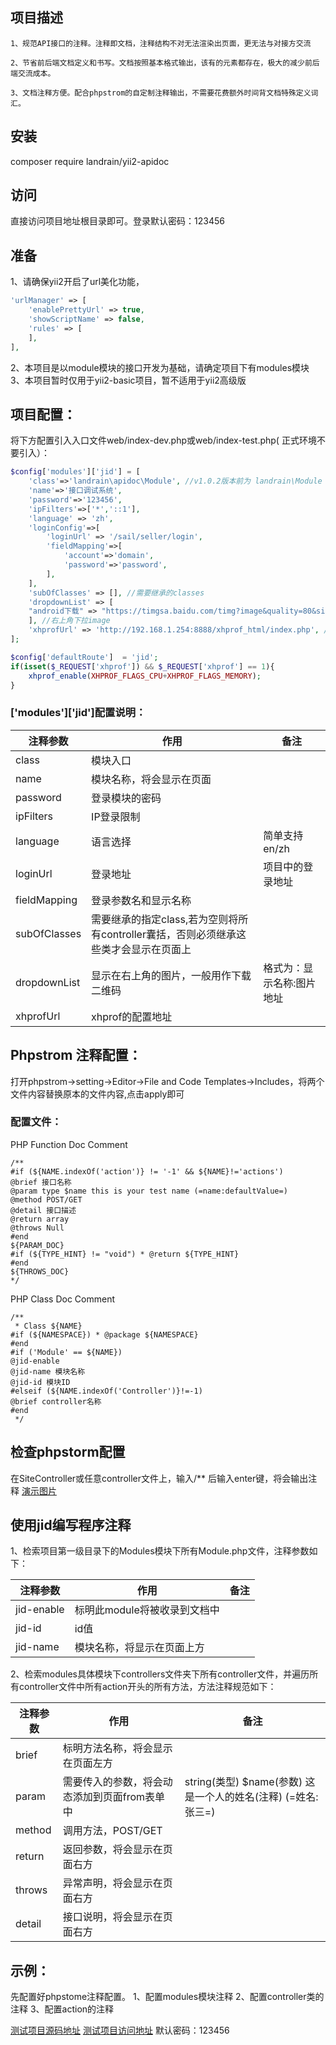 ## 项目描述
    1、规范API接口的注释。注释即文档，注释结构不对无法渲染出页面，更无法与对接方交流

    2、节省前后端文档定义和书写。文档按照基本格式输出，该有的元素都存在，极大的减少前后端交流成本。

    3、文档注释方便。配合phpstrom的自定制注释输出，不需要花费额外时间背文档特殊定义词汇。
## 安装
composer require landrain/yii2-apidoc

## 访问
直接访问项目地址根目录即可。登录默认密码：123456

## 准备
1、请确保yii2开启了url美化功能，
``` php
'urlManager' => [
    'enablePrettyUrl' => true,
    'showScriptName' => false,
    'rules' => [
    ],
],
```
2、本项目是以module模块的接口开发为基础，请确定项目下有modules模块
3、本项目暂时仅用于yii2-basic项目，暂不适用于yii2高级版

## 项目配置：
将下方配置引入入口文件web/index-dev.php或web/index-test.php( 正式环境不要引入）：
``` php
$config['modules']['jid'] = [
    'class'=>'landrain\apidoc\Module', //v1.0.2版本前为 landrain\Module
    'name'=>'接口调试系统',
    'password'=>'123456',
    'ipFilters'=>['*','::1'],
    'language' => 'zh',
    'loginConfig'=>[
        'loginUrl' => '/sail/seller/login',
        'fieldMapping'=>[
            'account'=>'domain',
            'password'=>'password',
        ],
    ],
    'subOfClasses' => [], //需要继承的classes
    'dropdownList' => [
    "android下载" => "https://timgsa.baidu.com/timg?image&quality=80&size=b9999_10000&sec=1547463466873&di=3e5a65b07a4dddf84fce5f421f0b64ca&imgtype=0&src=http%3A%2F%2Fy3.ifengimg.com%2Fnews_spider%2Fdci_2013%2F09%2Fb85234c4801f8b2d7771353867a7a0f8.jpg"
    ], //右上角下拉image
    'xhprofUrl' => 'http://192.168.1.254:8888/xhprof_html/index.php', //xhprofUrl链接
];

$config['defaultRoute']  = 'jid';
if(isset($_REQUEST['xhprof']) && $_REQUEST['xhprof'] == 1){
    xhprof_enable(XHPROF_FLAGS_CPU+XHPROF_FLAGS_MEMORY);
}
```

### ['modules']['jid']配置说明：

  注释参数  | 作用 | 备注
  ------------- | ------------- |  -------------
  class  | 模块入口 |
  name  | 模块名称，将会显示在页面 |
  password | 登录模块的密码 |
  ipFilters | IP登录限制 |
  language | 语言选择 | 简单支持en/zh
  loginUrl | 登录地址 | 项目中的登录地址
  fieldMapping | 登录参数名和显示名称 |
  subOfClasses | 需要继承的指定class,若为空则将所有controller囊括，否则必须继承这些类才会显示在页面上
  dropdownList | 显示在右上角的图片，一般用作下载二维码 | 格式为：显示名称:图片地址
  xhprofUrl | xhprof的配置地址 |


## Phpstrom 注释配置：
打开phpstrom->setting->Editor->File and Code Templates->Includes，将两个文件内容替换原本的文件内容,点击apply即可

### 配置文件：
PHP Function Doc Comment
```
/**
#if (${NAME.indexOf('action')} != '-1' && ${NAME}!='actions')
@brief 接口名称
@param type $name this is your test name (=name:defaultValue=)
@method POST/GET
@detail 接口描述
@return array
@throws Null
#end
${PARAM_DOC}
#if (${TYPE_HINT} != "void") * @return ${TYPE_HINT}
#end
${THROWS_DOC}
*/
```

PHP Class Doc Comment
```
/**
 * Class ${NAME}
#if (${NAMESPACE}) * @package ${NAMESPACE}
#end
#if ('Module' == ${NAME})
@jid-enable
@jid-name 模块名称
@jid-id 模块ID
#elseif (${NAME.indexOf('Controller')}!=-1)
@brief controller名称
#end
 */
```

## 检查phpstorm配置
在SiteController或任意controller文件上，输入/** 后输入enter键，将会输出注释
[演示图片](https://jsinchina.oss-cn-qingdao.aliyuncs.com/flash/index.gif)

## 使用jid编写程序注释
1、检索项目第一级目录下的Modules模块下所有Module.php文件，注释参数如下：

  注释参数  | 作用 | 备注
  ------------- | ------------- |  -------------
 jid-enable  | 标明此module将被收录到文档中 |
 jid-id  | id值 |
 jid-name | 模块名称，将显示在页面上方 |


2、检索modules具体模块下controllers文件夹下所有controller文件，并遍历所有controller文件中所有action开头的所有方法，方法注释规范如下：

  注释参数  | 作用 | 备注
  ------------- | ------------- |  -------------
 brief         | 标明方法名称，将会显示在页面左方      |
 param        | 需要传入的参数，将会动态添加到页面from表单中      | string(类型) $name(参数) 这是一个人的姓名(注释) (=姓名:张三=)
 method        | 调用方法，POST/GET      |
 return        | 返回参数，将会显示在页面右方      |
 throws        | 异常声明，将会显示在页面右方      |
 detail        | 接口说明，将会显示在页面右方      |



## 示例：
先配置好phpstome注释配置。
1、配置modules模块注释
2、配置controller类的注释
3、配置action的注释

[测试项目源码地址](https://github.com/FlyLand/yii2-apidoc-basic-test)
[测试项目访问地址](http://api.storecardhome.cn) 默认密码：123456